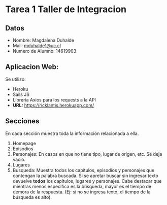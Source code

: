 ﻿# Tarea 1 Taller de Integracion
## Datos
- Nombre: Magdalena Duhalde
- Mail: mduhalde1@uc.cl
- Numero de Alumno: 14619903

## Aplicacion Web: 
Se utilizo:
- Heroku
- Sails JS 
- Libreria Axios para los requests a la API
- **URL:** https://ricklantis.herokuapp.com/

## Secciones 

En cada sección muestra toda la información relacionada a ella. 
1. Homepage
2. Episodios
3. Personajes: En  casos en que no tiene tipo,  lugar de origen, etc.  Se deja vacio.
4. Lugares
5. Busqueda: Muestra todos los capítulos, episodios y personajes que contengan la palabra buscada. Si se apretar buscar sin ingresar texto devuelve **todos** los capítulos, lugares y personajes. Cabe destacar que mientras menos especifica es la búsqueda, mayor es el tiempo de demora de la respuesta. (Ej: si no se ingresa texto, el tiempo de la búsqueda es alto).


